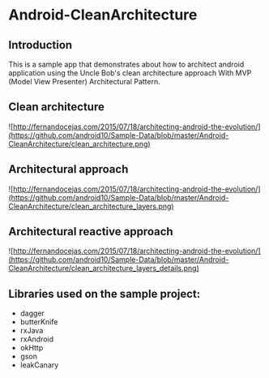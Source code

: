Android-CleanArchitecture 
=========================

Introduction
-----------------
This is a sample app that demonstrates about how to architect android application using the Uncle Bob's clean architecture approach With MVP (Model View Presenter) Architectural Pattern.


Clean architecture
-----------------
![http://fernandocejas.com/2015/07/18/architecting-android-the-evolution/](https://github.com/android10/Sample-Data/blob/master/Android-CleanArchitecture/clean_architecture.png)

Architectural approach
-----------------
![http://fernandocejas.com/2015/07/18/architecting-android-the-evolution/](https://github.com/android10/Sample-Data/blob/master/Android-CleanArchitecture/clean_architecture_layers.png)

Architectural reactive approach
-----------------
![http://fernandocejas.com/2015/07/18/architecting-android-the-evolution/](https://github.com/android10/Sample-Data/blob/master/Android-CleanArchitecture/clean_architecture_layers_details.png)

Libraries used on the sample project:
------------------------------------
* dagger
* butterKnife
* rxJava
* rxAndroid
* okHttp
* gson
* leakCanary